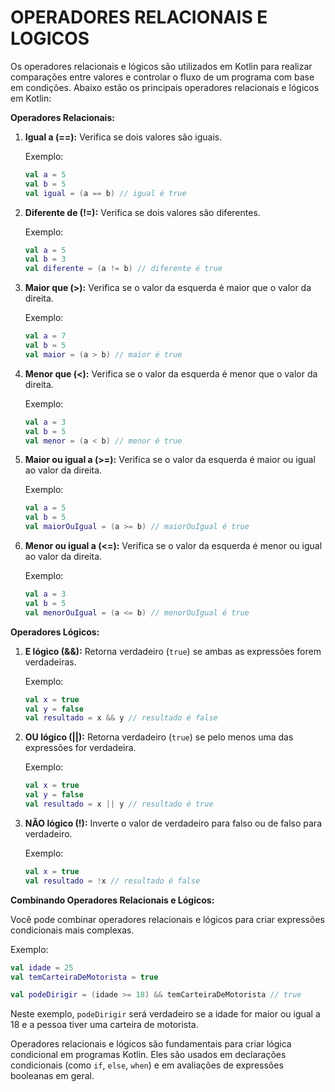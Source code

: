 # OPERADORES RELACIONAIS E LOGICOS
Os operadores relacionais e lógicos são utilizados em Kotlin para realizar comparações entre valores e controlar o fluxo de um programa com base em condições. Abaixo estão os principais operadores relacionais e lógicos em Kotlin:

**Operadores Relacionais:**

1. **Igual a (==):** Verifica se dois valores são iguais.

   Exemplo:
   ```kotlin
   val a = 5
   val b = 5
   val igual = (a == b) // igual é true
   ```

2. **Diferente de (!=):** Verifica se dois valores são diferentes.

   Exemplo:
   ```kotlin
   val a = 5
   val b = 3
   val diferente = (a != b) // diferente é true
   ```

3. **Maior que (>):** Verifica se o valor da esquerda é maior que o valor da direita.

   Exemplo:
   ```kotlin
   val a = 7
   val b = 5
   val maior = (a > b) // maior é true
   ```

4. **Menor que (<):** Verifica se o valor da esquerda é menor que o valor da direita.

   Exemplo:
   ```kotlin
   val a = 3
   val b = 5
   val menor = (a < b) // menor é true
   ```

5. **Maior ou igual a (>=):** Verifica se o valor da esquerda é maior ou igual ao valor da direita.

   Exemplo:
   ```kotlin
   val a = 5
   val b = 5
   val maiorOuIgual = (a >= b) // maiorOuIgual é true
   ```

6. **Menor ou igual a (<=):** Verifica se o valor da esquerda é menor ou igual ao valor da direita.

   Exemplo:
   ```kotlin
   val a = 3
   val b = 5
   val menorOuIgual = (a <= b) // menorOuIgual é true
   ```

**Operadores Lógicos:**

1. **E lógico (&&):** Retorna verdadeiro (`true`) se ambas as expressões forem verdadeiras.

   Exemplo:
   ```kotlin
   val x = true
   val y = false
   val resultado = x && y // resultado é false
   ```

2. **OU lógico (||):** Retorna verdadeiro (`true`) se pelo menos uma das expressões for verdadeira.

   Exemplo:
   ```kotlin
   val x = true
   val y = false
   val resultado = x || y // resultado é true
   ```

3. **NÃO lógico (!):** Inverte o valor de verdadeiro para falso ou de falso para verdadeiro.

   Exemplo:
   ```kotlin
   val x = true
   val resultado = !x // resultado é false
   ```

**Combinando Operadores Relacionais e Lógicos:**

Você pode combinar operadores relacionais e lógicos para criar expressões condicionais mais complexas.

Exemplo:
```kotlin
val idade = 25
val temCarteiraDeMotorista = true

val podeDirigir = (idade >= 18) && temCarteiraDeMotorista // true
```

Neste exemplo, `podeDirigir` será verdadeiro se a idade for maior ou igual a 18 e a pessoa tiver uma carteira de motorista.

Operadores relacionais e lógicos são fundamentais para criar lógica condicional em programas Kotlin. Eles são usados em declarações condicionais (como `if`, `else`, `when`) e em avaliações de expressões booleanas em geral.